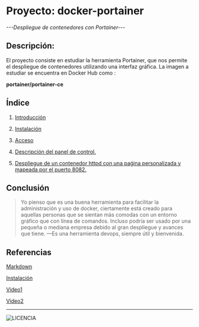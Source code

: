 # Proyecto: docker-portainer
*---Despliegue de contenedores con Portainer---*
## Descripción:
El proyecto consiste en estudiar la herramienta Portainer, que nos permite el despliegue de contenedores utilizando una interfaz gráfica.
La imagen a estudiar se encuentra en Docker Hub como :

**portainer/portainer-ce**

## Índice
1. [Introducción](https://github.com/estebancr1993/docker-portainer/blob/main/introduccion.md)

2. [Instalación](https://github.com/estebancr1993/docker-portainer/blob/main/instalacion.md)
3. [Acceso](https://github.com/estebancr1993/docker-portainer/blob/main/acceso.md) 
4. [Descripción del panel de control.](https://github.com/estebancr1993/docker-portainer/blob/main/descripcion.md)
5. [Despliegue de un contenedor httpd con una paǵina personalizada y mapeada por el puerto 8082.](https://github.com/estebancr1993/docker-portainer/blob/main/despliegue.md)


## Conclusión

> Yo pienso que es una buena herramienta para facilitar la administración y uso de docker, ciertamente está creado para aquellas personas que se sientan más comodas con un entorno gráfico que con línea de comandos. Incluso podría ser usado por una pequeña o mediana empresa debido al gran despliegue y avances que tiene. —Es una herramienta devops, siempre útil y bienvenida.

## Referencias

[Markdown](https://markdown.es/sintaxis-markdown/)

[Instalación](https://www.portainer.io/installation/)

[Video1](https://www.youtube.com/watch?v=TSot5AnS-mk&feature=youtu.be)

[Video2](https://www.youtube.com/watch?v=53BcgLdzgVc)

---

![LICENCIA](https://github.com/estebancr1993/docker-portainer/blob/main/imagenes/Licencia-5.png)
